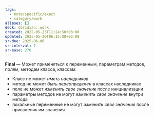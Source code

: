 ```yaml
---
tags:
  - note/specific/exact
  - category/work
aliases: []
deck: obsidian::work
created: 2025-05-23T11:24:50+03:00
updated: 2025-05-30T06:15:00+03:00
sr-due: 2025-06-06
sr-interval: 7
sr-ease: 270
---
```


**Final**
—
Может применяться к переменным, параметрам методов, полям, методам класса, классам:
- Класс не может *иметь наследников*
- метод не может *быть переопределен* в классах наследниках
- поле не может *изменить свое значение* после инициализации
- параметры методов не могут *изменить свое значение* внутри метода
- локальные переменные не могут *изменить свое значение* после присвоения им значения
